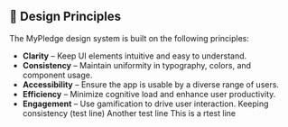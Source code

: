 ## 🎨 **Design Principles**  

The MyPledge design system is built on the following principles:  

- **Clarity** – Keep UI elements intuitive and easy to understand.  
- **Consistency** – Maintain uniformity in typography, colors, and component usage.  
- **Accessibility** – Ensure the app is usable by a diverse range of users.  
- **Efficiency** – Minimize cognitive load and enhance user productivity.  
- **Engagement** – Use gamification to drive user interaction. 
Keeping consistency (test line) 
Another test line
This is a rtest line
